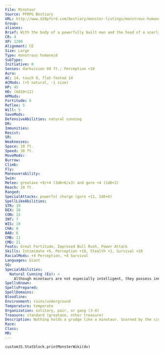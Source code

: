 ```yaml
---
File: Minotaur
Source: PFRPG Bestiary
URL: http://www.d20pfsrd.com/bestiary/monster-listings/monstrous-humanoids/minotaur
Group: 
aliases: 
Brief: With the body of a powerfully built man and the head of a snarling bull, this creature stomps its hooves as if preparing to charge.
CR: 4
XP: 1200
Alignment: CE
Size: Large
Type: monstrous humanoid
SubType: 
Initiative: 0
Senses: darkvision 60 ft.; Perception +10
Aura: 
AC: 14, touch 9, flat-footed 14
ACMods: (+5 natural, -1 size)
HP: 45
HD: (6d10+12)
HPMods: 
Fortitude: 6
Reflex: 5
Will: 5
SaveMods: 
DefensiveAbilities: natural cunning
DR: 
Immunities: 
Resist: 
SR: 
Weaknesses: 
Space: 10 ft.
Speed: 30 ft.
MoveMods: 
Burrow: 
Climb: 
Fly: 
Maneuverability: 
Swim: 
Melee: greataxe +9/+4 (3d6+6/x3) and gore +4 (1d6+2)
Reach: 10 ft.
Ranged: 
SpecialAttacks: powerful charge (gore +11, 2d6+6)
SpellLikeAbilities: 
STR: 19
DEX: 10
CON: 15
INT: 7
WIS: 10
CHA: 8
BAB: 6
CMB: 11
CMD: 21
Feats: Great Fortitude, Improved Bull Rush, Power Attack
Skills: Intimidate +5, Perception +10, Stealth +2, Survival +10
RacialMods: +4 Perception, +4 Survival
Languages: Giant
SQ: 
SpecialAbilities:
  Natural Cunning (Ex): >
    Although minotaurs are not especially intelligent, they possess innate cunning and logical ability. This gives them immunity to maze spells and prevents them from ever becoming lost. Further, they are never caught flat-footed.
SpellsKnown: 
SpellsPrepared: 
SpellDomains: 
Bloodline: 
Environment: ruins/underground
Temperature: temperate
Organization: solitary, pair, or gang (3-4)
Treasure: standard (greataxe, other treasure)
Description: Nothing holds a grudge like a minotaur. Scorned by the civilized races centuries ago and born from a deif ic curse, minotaurs have hunted, slain, and devoured lesser humanoids in retribution for real or imagined slights for as long as anyone can remember. Many cultures have legends of how the first minotaurs were created by vengeful or slighted gods who punished humans by twisting their forms, robbing them of their intellects and beauty, and giving them the heads of bulls. Yet most modern minotaurs hold these legends in contempt and believe that they are not divine mockeries but divine paragons created by a potent and cruel demon lord named Baphomet. The traditional minotaur's lair is a maze, be it a legitimate labyrinth constructed to baff le and confuse, an accidental one such as a city sewer system, or a naturally occurring one such as a tangle of caverns and other underground passageways. Employing their innate cunning, minotaurs use their maze lairs to vex unwary foes who seek them out or who simply stumble into the lairs and become lost, slowly hunting the intruders as they try in vain to find a way out. Only when despair has truly set in does the minotaur move in to strike at its lost victims. When dealing with a group, minotaurs often let one creature escape, to spread the tale of horror and lure others to their mazes in hope of slaying the beasts. Of course, to minotaurs, these would-be heroes make for delicious meals. Minotaurs might also be found in the employ of a more powerful monster or evil creature, serving it so long as they can still hunt and dine as they please. Usually this means guarding some powerful object or valuable location, but it can also be a sort of mercenary work, hunting down the foes of its master. Minotaurs are relatively straightforward combatants, using their horns to horribly gore the nearest living creature when combat begins.
Race: 
Class: 
MR: 
---
```

```dataviewjs
customJS.Statblock.printMonsterWiki(dv)
```
